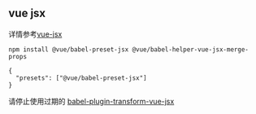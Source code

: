 ## vue jsx

详情参考[vue-jsx](https://github.com/vuejs/jsx)


```
npm install @vue/babel-preset-jsx @vue/babel-helper-vue-jsx-merge-props

{
  "presets": ["@vue/babel-preset-jsx"]
}

```

请停止使用过期的 [babel-plugin-transform-vue-jsx](https://github.com/vuejs/babel-plugin-transform-vue-jsx)

